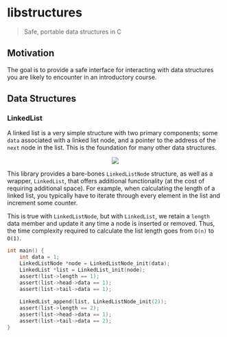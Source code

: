 # libstructures

> Safe, portable data structures in C

## Motivation

The goal is to provide a safe interface for interacting with data structures you are likely to encounter in an introductory course.

## Data Structures

### LinkedList

A linked list is a very simple structure with two primary components; some `data` associated with a linked list node, and a pointer to the address of the `next` node in the list. This is the foundation for many other data structures.

<p align="center">
    <img src="https://upload.wikimedia.org/wikipedia/commons/6/6d/Singly-linked-list.svg">
</p>

This library provides a bare-bones `LinkedListNode` structure, as well as a wrapper, `LinkedList`, that offers additional functionality (at the cost of requiring additional space). For example, when calculating the length of a linked list, you typically have to iterate through every element in the list and increment some counter. 

This is true with `LinkedListNode`, but with `LinkedList`, we retain a `length` data member and update it any time a node is inserted or removed. Thus, the time complexity required to calculate the list length goes from `O(n)` to `O(1)`.

```c
int main() {
    int data = 1;
    LinkedListNode *node = LinkedListNode_init(data);
    LinkedList *list = LinkedList_init(node);
    assert(list->length == 1);
    assert(list->head->data == 1);
    assert(list->tail->data == 1);
    
    LinkedList_append(list, LinkedListNode_init(2));
    assert(list->length == 2);
    assert(list->head->data == 1);
    assert(list->tail->data == 2);
}
```
